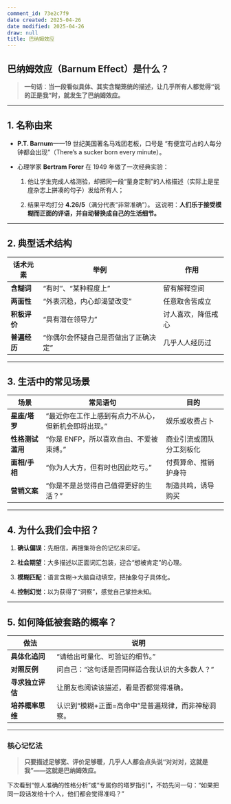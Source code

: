 ```yaml
---
comment_id: 73e2c7f9
date created: 2025-04-26
date modified: 2025-04-26
draw: null
title: 巴纳姆效应
---
```

## 巴纳姆效应（Barnum Effect）是什么？

> **一句话**：**当一段看似具体、其实含糊笼统的描述，让几乎所有人都觉得“说的正是我”时，就发生了巴纳姆效应。**

---

## 1. 名称由来

- **P.T. Barnum**——19 世纪美国著名马戏团老板，口号是 “有便宜可占的人每分钟都会出现”（There’s a sucker born every minute）。
    
- 心理学家 **Bertram Forer** 在 1949 年做了一次经典实验：
    
    1. 他让学生完成人格测验，却把同一段“量身定制”的人格描述（实际上是星座杂志上拼凑的句子）发给所有人；
        
    2. 结果平均打分 **4.26/5**（满分代表“非常准确”）。
        这说明：**人们乐于接受模糊而正面的评语，并自动替换成自己的生活细节。**
        

---

## 2. 典型话术结构

|话术元素|举例|作用|
|---|---|---|
|**含糊词**|“有时”、“某种程度上”|留有解释空间|
|**两面性**|“外表沉稳，内心却渴望改变”|任意取舍皆成立|
|**积极评价**|“具有潜在领导力”|讨人喜欢，降低戒心|
|**普遍经历**|“你偶尔会怀疑自己是否做出了正确决定”|几乎人人经历过|

---

## 3. 生活中的常见场景

|场景|常见语句|目的|
|---|---|---|
|**星座/塔罗**|“最近你在工作上感到有点力不从心，但新机会即将出现。”|娱乐或收费占卜|
|**性格测试滥用**|“你是 ENFP，所以喜欢自由、不爱被束缚。”|商业引流或团队分工刻板化|
|**面相/手相**|“你为人大方，但有时也因此吃亏。”|付费算命、推销护身符|
|**营销文案**|“你是不是总觉得自己值得更好的生活？”|制造共鸣，诱导购买|

---

## 4. 为什么我们会中招？

1. **确认偏误**：先相信，再搜集符合的记忆来印证。
    
2. **社会期望**：大多描述以正面词汇包装，迎合“想被肯定”的心理。
    
3. **模糊匹配**：语言含糊→大脑自动填空，把抽象句子具体化。
    
4. **控制幻觉**：以为获得了“洞察”，感觉自己掌控未知。
    

---

## 5. 如何降低被套路的概率？

|做法|说明|
|---|---|
|**具体化追问**|“请给出可量化、可验证的细节。”|
|**对照反例**|问自己：“这句话是否同样适合我认识的大多数人？”|
|**寻求独立评估**|让朋友也阅读该描述，看是否都觉得准确。|
|**培养概率思维**|认识到“模糊+正面=高命中”是普遍规律，而非神秘洞察。|

---

### 核心记忆法

> **只要描述足够宽、评价足够暖，几乎人人都会点头说“对对对，这就是我”——这就是巴纳姆效应。**

下次看到“惊人准确的性格分析”或“专属你的塔罗指引”，不妨先问一句：“如果把同一段话发给十个人，他们都会觉得准吗？”
